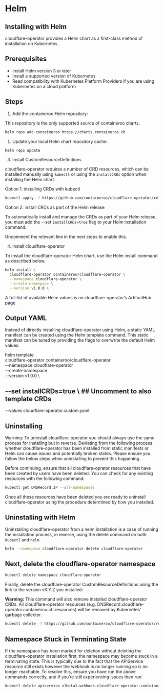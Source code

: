# Helm

## Installing with Helm

cloudflare-operator provides a Helm chart as a first-class method of installation on Kubernetes.

## Prerequisites

- Install Helm version 3 or later
- Install a supported version of Kubernetes
- Read compatibility with Kubernetes Platform Providers if you are using Kubernetes on a cloud platform

## Steps

1. Add the containeroo Helm repository:

This repository is the only supported source of containeroo charts.

```bash
helm repo add containeroo https://charts.containeroo.ch
```

1. Update your local Helm chart repository cache:

```bash
helm repo update
```

3. Install CustomResourceDefinitions

cloudflare-operator requires a number of CRD resources, which can be installed manually using `kubectl` or using the `installCRDs` option when installing the Helm chart.

Option 1: installing CRDs with kubectl

```bash
kubectl apply -f https://github.com/containeroo/cloudflare-operator/releases/download/v1.0.0/cloudflare-operator.crds.yaml
```

Option 2: install CRDs as part of the Helm release

To automatically install and manage the CRDs as part of your Helm release, you must add the --set `installCRDs=true` flag to your Helm installation command.

Uncomment the relevant line in the next steps to enable this.

4. Install cloudflare-operator

To install the cloudflare-operator Helm chart, use the Helm install command as described below.

```bash
helm install \
  cloudflare-operator containeroo/cloudflare-operator \
  --namespace cloudflare-operator \
  --create-namespace \
  --version v1.0.0 \
```

A full list of available Helm values is on cloudflare-operator’s ArtifactHub page.

## Output YAML

Instead of directly installing cloudflare-operator using Helm, a static YAML manifest can be created using the Helm template command. This static manifest can be tuned by providing the flags to overwrite the default Helm values:

helm template \
  cloudflare-operator containeroo/cloudflare-operator \
  --namespace cloudflare-operator \
  --create-namespace \
  --version v1.0.0 \
  ## --set installCRDs=true \           ## Uncomment to also template CRDs
  --values cloudflare-operator.custom.yaml

## Uninstalling

Warning: To uninstall cloudflare-operator you should always use the same process for installing but in reverse. Deviating from the following process whether cloudflare-operator has been installed from static manifests or Helm can cause issues and potentially broken states. Please ensure you follow the below steps when uninstalling to prevent this happening.

Before continuing, ensure that all cloudflare-oprator resources that have been created by users have been deleted. You can check for any existing resources with the following command:

```bash
kubectl get DNSRecord,IP --all-namespaces
```

Once all these resources have been deleted you are ready to uninstall cloudflare-operator using the procedure determined by how you installed.

## Uninstalling with Helm

Uninstalling cloudflare-operator from a helm installation is a case of running the installation process, in reverse, using the delete command on both `kubectl` and `helm`.

```bash
helm --namespace cloudflare-operator delete cloudflare-operator
```

## Next, delete the cloudflare-operator namespace

```bash
kubectl delete namespace cloudflare-operator
```

Finally, delete the cloudflare-operator CustomResourceDefinitions using the link to the version vX.Y.Z you installed:

**Warning:** This command will also remove installed cloudflare-operator CRDs. All cloudflare-operator resources (e.g. DNSRecord.cloudflare-operator.containeroo.ch resources) will be removed by Kubernetes' garbage collector.

```bash
kubectl delete -f https://github.com/containeroo/cloudflare-operator/releases/download/vX.Y.Z/cloudflare-oprator.crds.yaml
```

## Namespace Stuck in Terminating State

If the namespace has been marked for deletion without deleting the cloudflare-operator installation first, the namespace may become stuck in a terminating state. This is typically due to the fact that the APIService resource still exists however the webhook is no longer running so is no longer reachable. To resolve this, ensure you have run the above commands correctly, and if you’re still experiencing issues then run:

```bash
kubectl delete apiservice v1beta1.webhook.cloudflare-operator.containeroo.ch
```
